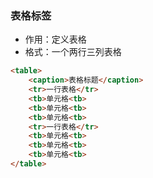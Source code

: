 ### 表格标签
- 作用：定义表格
- 格式：一个两行三列表格

```html
<table>
	<caption>表格标题</caption>
	<tr>一行表格</tr>
	<tb>单元格<tb>
	<tb>单元格<tb>
	<tb>单元格<tb>
	<tr>一行表格</tr>
	<tb>单元格<tb>
	<tb>单元格<tb>
	<tb>单元格<tb>
</table>
```

